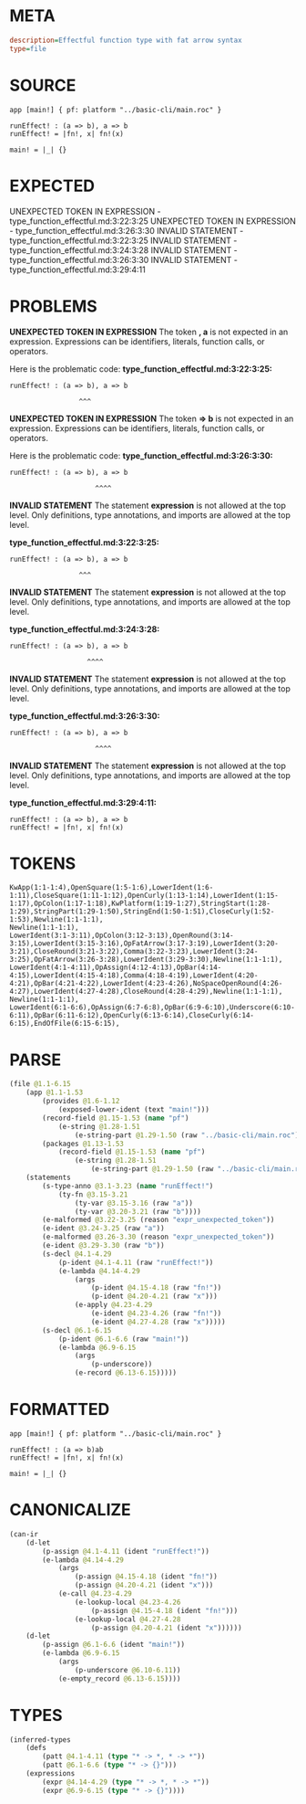# META
~~~ini
description=Effectful function type with fat arrow syntax
type=file
~~~
# SOURCE
~~~roc
app [main!] { pf: platform "../basic-cli/main.roc" }

runEffect! : (a => b), a => b
runEffect! = |fn!, x| fn!(x)

main! = |_| {}
~~~
# EXPECTED
UNEXPECTED TOKEN IN EXPRESSION - type_function_effectful.md:3:22:3:25
UNEXPECTED TOKEN IN EXPRESSION - type_function_effectful.md:3:26:3:30
INVALID STATEMENT - type_function_effectful.md:3:22:3:25
INVALID STATEMENT - type_function_effectful.md:3:24:3:28
INVALID STATEMENT - type_function_effectful.md:3:26:3:30
INVALID STATEMENT - type_function_effectful.md:3:29:4:11
# PROBLEMS
**UNEXPECTED TOKEN IN EXPRESSION**
The token **, a** is not expected in an expression.
Expressions can be identifiers, literals, function calls, or operators.

Here is the problematic code:
**type_function_effectful.md:3:22:3:25:**
```roc
runEffect! : (a => b), a => b
```
                     ^^^


**UNEXPECTED TOKEN IN EXPRESSION**
The token **=> b** is not expected in an expression.
Expressions can be identifiers, literals, function calls, or operators.

Here is the problematic code:
**type_function_effectful.md:3:26:3:30:**
```roc
runEffect! : (a => b), a => b
```
                         ^^^^


**INVALID STATEMENT**
The statement **expression** is not allowed at the top level.
Only definitions, type annotations, and imports are allowed at the top level.

**type_function_effectful.md:3:22:3:25:**
```roc
runEffect! : (a => b), a => b
```
                     ^^^


**INVALID STATEMENT**
The statement **expression** is not allowed at the top level.
Only definitions, type annotations, and imports are allowed at the top level.

**type_function_effectful.md:3:24:3:28:**
```roc
runEffect! : (a => b), a => b
```
                       ^^^^


**INVALID STATEMENT**
The statement **expression** is not allowed at the top level.
Only definitions, type annotations, and imports are allowed at the top level.

**type_function_effectful.md:3:26:3:30:**
```roc
runEffect! : (a => b), a => b
```
                         ^^^^


**INVALID STATEMENT**
The statement **expression** is not allowed at the top level.
Only definitions, type annotations, and imports are allowed at the top level.

**type_function_effectful.md:3:29:4:11:**
```roc
runEffect! : (a => b), a => b
runEffect! = |fn!, x| fn!(x)
```


# TOKENS
~~~zig
KwApp(1:1-1:4),OpenSquare(1:5-1:6),LowerIdent(1:6-1:11),CloseSquare(1:11-1:12),OpenCurly(1:13-1:14),LowerIdent(1:15-1:17),OpColon(1:17-1:18),KwPlatform(1:19-1:27),StringStart(1:28-1:29),StringPart(1:29-1:50),StringEnd(1:50-1:51),CloseCurly(1:52-1:53),Newline(1:1-1:1),
Newline(1:1-1:1),
LowerIdent(3:1-3:11),OpColon(3:12-3:13),OpenRound(3:14-3:15),LowerIdent(3:15-3:16),OpFatArrow(3:17-3:19),LowerIdent(3:20-3:21),CloseRound(3:21-3:22),Comma(3:22-3:23),LowerIdent(3:24-3:25),OpFatArrow(3:26-3:28),LowerIdent(3:29-3:30),Newline(1:1-1:1),
LowerIdent(4:1-4:11),OpAssign(4:12-4:13),OpBar(4:14-4:15),LowerIdent(4:15-4:18),Comma(4:18-4:19),LowerIdent(4:20-4:21),OpBar(4:21-4:22),LowerIdent(4:23-4:26),NoSpaceOpenRound(4:26-4:27),LowerIdent(4:27-4:28),CloseRound(4:28-4:29),Newline(1:1-1:1),
Newline(1:1-1:1),
LowerIdent(6:1-6:6),OpAssign(6:7-6:8),OpBar(6:9-6:10),Underscore(6:10-6:11),OpBar(6:11-6:12),OpenCurly(6:13-6:14),CloseCurly(6:14-6:15),EndOfFile(6:15-6:15),
~~~
# PARSE
~~~clojure
(file @1.1-6.15
	(app @1.1-1.53
		(provides @1.6-1.12
			(exposed-lower-ident (text "main!")))
		(record-field @1.15-1.53 (name "pf")
			(e-string @1.28-1.51
				(e-string-part @1.29-1.50 (raw "../basic-cli/main.roc"))))
		(packages @1.13-1.53
			(record-field @1.15-1.53 (name "pf")
				(e-string @1.28-1.51
					(e-string-part @1.29-1.50 (raw "../basic-cli/main.roc"))))))
	(statements
		(s-type-anno @3.1-3.23 (name "runEffect!")
			(ty-fn @3.15-3.21
				(ty-var @3.15-3.16 (raw "a"))
				(ty-var @3.20-3.21 (raw "b"))))
		(e-malformed @3.22-3.25 (reason "expr_unexpected_token"))
		(e-ident @3.24-3.25 (raw "a"))
		(e-malformed @3.26-3.30 (reason "expr_unexpected_token"))
		(e-ident @3.29-3.30 (raw "b"))
		(s-decl @4.1-4.29
			(p-ident @4.1-4.11 (raw "runEffect!"))
			(e-lambda @4.14-4.29
				(args
					(p-ident @4.15-4.18 (raw "fn!"))
					(p-ident @4.20-4.21 (raw "x")))
				(e-apply @4.23-4.29
					(e-ident @4.23-4.26 (raw "fn!"))
					(e-ident @4.27-4.28 (raw "x")))))
		(s-decl @6.1-6.15
			(p-ident @6.1-6.6 (raw "main!"))
			(e-lambda @6.9-6.15
				(args
					(p-underscore))
				(e-record @6.13-6.15)))))
~~~
# FORMATTED
~~~roc
app [main!] { pf: platform "../basic-cli/main.roc" }

runEffect! : (a => b)ab
runEffect! = |fn!, x| fn!(x)

main! = |_| {}
~~~
# CANONICALIZE
~~~clojure
(can-ir
	(d-let
		(p-assign @4.1-4.11 (ident "runEffect!"))
		(e-lambda @4.14-4.29
			(args
				(p-assign @4.15-4.18 (ident "fn!"))
				(p-assign @4.20-4.21 (ident "x")))
			(e-call @4.23-4.29
				(e-lookup-local @4.23-4.26
					(p-assign @4.15-4.18 (ident "fn!")))
				(e-lookup-local @4.27-4.28
					(p-assign @4.20-4.21 (ident "x"))))))
	(d-let
		(p-assign @6.1-6.6 (ident "main!"))
		(e-lambda @6.9-6.15
			(args
				(p-underscore @6.10-6.11))
			(e-empty_record @6.13-6.15))))
~~~
# TYPES
~~~clojure
(inferred-types
	(defs
		(patt @4.1-4.11 (type "* -> *, * -> *"))
		(patt @6.1-6.6 (type "* -> {}")))
	(expressions
		(expr @4.14-4.29 (type "* -> *, * -> *"))
		(expr @6.9-6.15 (type "* -> {}"))))
~~~
